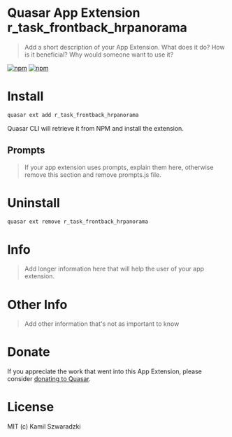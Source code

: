 # Quasar App Extension r_task_frontback_hrpanorama

> Add a short description of your App Extension. What does it do? How is it beneficial? Why would someone want to use it?

[![npm](https://img.shields.io/npm/v/quasar-app-extension-r_task_frontback_hrpanorama.svg?label=quasar-app-extension-r_task_frontback_hrpanorama)](https://www.npmjs.com/package/quasar-app-extension-r_task_frontback_hrpanorama)
[![npm](https://img.shields.io/npm/dt/quasar-app-extension-r_task_frontback_hrpanorama.svg)](https://www.npmjs.com/package/quasar-app-extension-r_task_frontback_hrpanorama)

# Install
```bash
quasar ext add r_task_frontback_hrpanorama
```
Quasar CLI will retrieve it from NPM and install the extension.

## Prompts

> If your app extension uses prompts, explain them here, otherwise remove this section and remove prompts.js file.

# Uninstall
```bash
quasar ext remove r_task_frontback_hrpanorama
```

# Info
> Add longer information here that will help the user of your app extension.

# Other Info
> Add other information that's not as important to know

# Donate
If you appreciate the work that went into this App Extension, please consider [donating to Quasar](https://donate.quasar.dev).

# License
MIT (c) Kamil Szwaradzki
